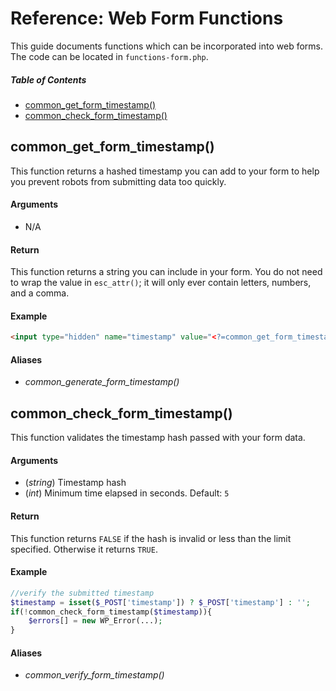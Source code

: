 # Reference: Web Form Functions

This guide documents functions which can be incorporated into web forms. The code can be located in `functions-form.php`.



##### Table of Contents

 * [common_get_form_timestamp()](#common_get_form_timestamp)
 * [common_check_form_timestamp()](#common_check_form_timestamp)



## common_get_form_timestamp()

This function returns a hashed timestamp you can add to your form to help you prevent robots from submitting data too quickly.

#### Arguments

 * N/A

#### Return

This function returns a string you can include in your form. You do not need to wrap the value in `esc_attr()`; it will only ever contain letters, numbers, and a comma.

#### Example

```html
<input type="hidden" name="timestamp" value="<?=common_get_form_timestamp()?>" />
```

#### Aliases

 * *common_generate_form_timestamp()*



## common_check_form_timestamp()

This function validates the timestamp hash passed with your form data.

#### Arguments

 * (*string*) Timestamp hash
 * (*int*) Minimum time elapsed in seconds. Default: `5`

#### Return

This function returns `FALSE` if the hash is invalid or less than the limit specified. Otherwise it returns `TRUE`.

#### Example

```php
//verify the submitted timestamp
$timestamp = isset($_POST['timestamp']) ? $_POST['timestamp'] : '';
if(!common_check_form_timestamp($timestamp)){
    $errors[] = new WP_Error(...);
}
```

#### Aliases

 * *common_verify_form_timestamp()*
